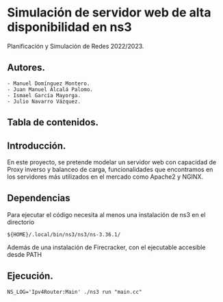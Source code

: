 # Simulación de servidor web de alta disponibilidad en ns3

Planificación y Simulación de Redes 2022/2023.

## Autores.
    - Manuel Domínguez Montero.
    - Juan Manuel Alcalá Palomo.
    - Ismael García Mayorga.
    - Julio Navarro Vázquez. 

## Tabla de contenidos.

## Introducción.

En este proyecto, se pretende modelar un servidor web con capacidad de Proxy inverso y balanceo de carga, funcionalidades
que encontramos en los servidores más utilizados en el mercado como Apache2 y NGINX. 

## Dependencias
Para ejecutar el código necesita al menos una instalación de ns3 en el directorio
```shell
${HOME}/.local/bin/ns3/ns3/ns-3.36.1/
```

Además de una instalación de Firecracker, con el ejecutable accesible desde PATH

## Ejecución.

```shell
NS_LOG='Ipv4Router:Main' ./ns3 run "main.cc"
```


